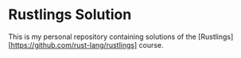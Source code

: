 # Rustlings Solution 

This is my personal repository containing solutions of the [Rustlings][https://github.com/rust-lang/rustlings] course.
